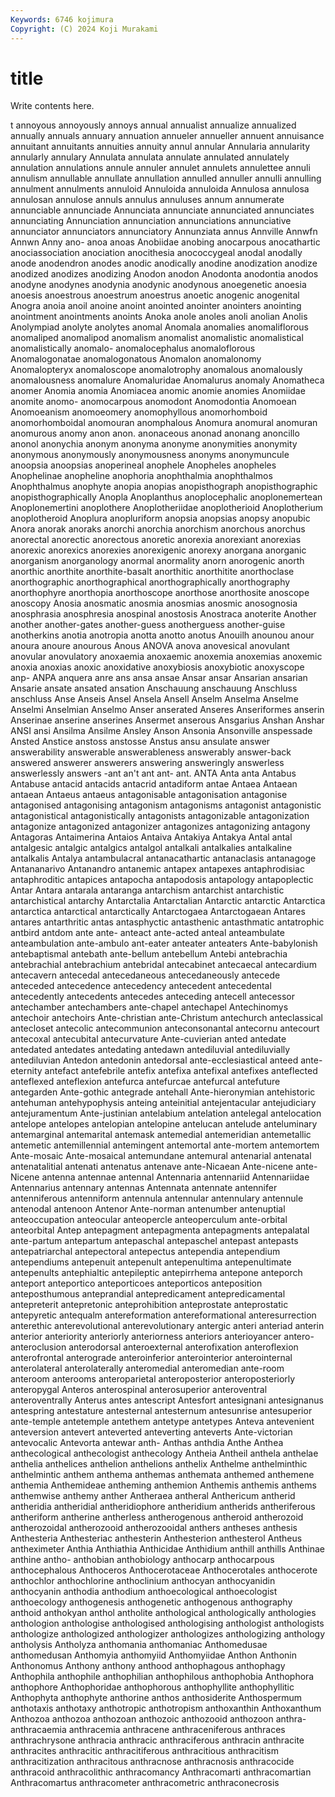 ```yaml
---
Keywords: 6746 kojimura
Copyright: (C) 2024 Koji Murakami
---
```


# title

Write contents here.



t annoyous annoyously annoys annual annualist annualize annualized annually
annuals annuary annuation annueler annueller annuent annuisance annuitant annuitants annuities
annuity annul annular Annularia annularity annularly annulary Annulata annulata annulate
annulated annulately annulation annulations annule annuler annulet annulets annulettee annuli
annulism annullable annullate annullation annulled annuller annulli annulling annulment annulments
annuloid Annuloida annuloida Annulosa annulosa annulosan annulose annuls annulus annuluses
annum annumerate annunciable annunciade Annunciata annunciate annunciated annunciates annunciating Annunciation
annunciation annunciations annunciative annunciator annunciators annunciatory Annunziata annus Annville Annwfn
Annwn Anny ano- anoa anoas Anobiidae anobing anocarpous anocathartic anociassociation
anociation anocithesia anococcygeal anodal anodally anode anodendron anodes anodic anodically
anodine anodization anodize anodized anodizes anodizing Anodon anodon Anodonta anodontia
anodos anodyne anodynes anodynia anodynic anodynous anoegenetic anoesia anoesis anoestrous
anoestrum anoestrus anoetic anogenic anogenital Anogra anoia anoil anoine anoint
anointed anointer anointers anointing anointment anointments anoints Anoka anole anoles
anoli anolian Anolis Anolympiad anolyte anolytes anomal Anomala anomalies anomaliflorous
anomaliped anomalipod anomalism anomalist anomalistic anomalistical anomalistically anomalo- anomalocephalus anomaloflorous
Anomalogonatae anomalogonatous Anomalon anomalonomy Anomalopteryx anomaloscope anomalotrophy anomalous anomalously anomalousness
anomalure Anomaluridae Anomalurus anomaly Anomatheca anomer Anomia anomia Anomiacea anomic
anomie anomies Anomiidae anomite anomo- anomocarpous anomodont Anomodontia Anomoean Anomoeanism
anomoeomery anomophyllous anomorhomboid anomorhomboidal anomouran anomphalous Anomura anomural anomuran anomurous
anomy anon anon. anonaceous anonad anonang anoncillo anonol anonychia anonym
anonyma anonyme anonymities anonymity anonymous anonymously anonymousness anonyms anonymuncule anoopsia
anoopsias anoperineal anophele Anopheles anopheles Anophelinae anopheline anophoria anophthalmia anophthalmos
Anophthalmus anophyte anopia anopias anopisthograph anopisthographic anopisthographically Anopla Anoplanthus anoplocephalic
anoplonemertean Anoplonemertini anoplothere Anoplotheriidae anoplotherioid Anoplotherium anoplotheroid Anoplura anopluriform anopsia
anopsias anopsy anopubic Anora anorak anoraks anorchi anorchia anorchism anorchous
anorchus anorectal anorectic anorectous anoretic anorexia anorexiant anorexias anorexic anorexics
anorexies anorexigenic anorexy anorgana anorganic anorganism anorganology anormal anormality anorn
anorogenic anorth anorthic anorthite anorthite-basalt anorthitic anorthitite anorthoclase anorthographic anorthographical
anorthographically anorthography anorthophyre anorthopia anorthoscope anorthose anorthosite anoscope anoscopy Anosia
anosmatic anosmia anosmias anosmic anosognosia anosphrasia anosphresia anospinal anostosis Anostraca
anoterite Another another another-gates another-guess anotherguess another-guise anotherkins anotia anotropia
anotta anotto anotus Anouilh anounou anour anoura anoure anourous Anous
ANOVA anova anovesical anovulant anovular anovulatory anoxaemia anoxaemic anoxemia anoxemias
anoxemic anoxia anoxias anoxic anoxidative anoxybiosis anoxybiotic anoxyscope anp- ANPA
anquera anre ans ansa ansae Ansar ansar Ansarian ansarian Ansarie
ansate ansated ansation Anschauung anschauung Anschluss anschluss Anse Anseis Ansel
Ansela Ansell Anselm Anselma Anselme Anselmi Anselmian Anselmo Anser anserated
Anseres Anseriformes anserin Anserinae anserine anserines Ansermet anserous Ansgarius Anshan
Anshar ANSI ansi Ansilma Ansilme Ansley Anson Ansonia Ansonville anspessade
Ansted Anstice anstoss anstosse Anstus ansu ansulate answer answerability answerable
answerableness answerably answer-back answered answerer answerers answering answeringly answerless answerlessly
answers -ant an't ant ant- ant. ANTA Anta anta Antabus
Antabuse antacid antacids antacrid antadiform antae Antaea Antaean antaean Antaeus
antaeus antagonisable antagonisation antagonise antagonised antagonising antagonism antagonisms antagonist antagonistic
antagonistical antagonistically antagonists antagonizable antagonization antagonize antagonized antagonizer antagonizes antagonizing
antagony Antagoras Antaimerina Antaios Antaiva Antakiya Antakya Antal antal antalgesic
antalgic antalgics antalgol antalkali antalkalies antalkaline antalkalis Antalya antambulacral antanacathartic
antanaclasis antanagoge Antananarivo Antanandro antanemic antapex antapexes antaphrodisiac antaphroditic antapices
antapocha antapodosis antapology antapoplectic Antar Antara antarala antaranga antarchism antarchist
antarchistic antarchistical antarchy Antarctalia Antarctalian Antarctic antarctic Antarctica antarctica antarctical
antarctically Antarctogaea Antarctogaean Antares antares antarthritic antas antasphyctic antasthenic antasthmatic
antatrophic antbird antdom ante ante- anteact ante-acted anteal anteambulate anteambulation
ante-ambulo ant-eater anteater anteaters Ante-babylonish antebaptismal antebath ante-bellum antebellum Antebi
antebrachia antebrachial antebrachium antebridal antecabinet antecaecal antecardium antecavern antecedal antecedaneous
antecedaneously antecede anteceded antecedence antecedency antecedent antecedental antecedently antecedents antecedes
anteceding antecell antecessor antechamber antechambers ante-chapel antechapel Antechinomys antechoir antechoirs
Ante-christian ante-Christum antechurch anteclassical antecloset antecolic antecommunion anteconsonantal antecornu antecourt
antecoxal antecubital antecurvature Ante-cuvierian anted antedate antedated antedates antedating antedawn
antediluvial antediluvially antediluvian Antedon antedonin antedorsal ante-ecclesiastical anteed ante-eternity antefact
antefebrile antefix antefixa antefixal antefixes anteflected anteflexed anteflexion antefurca antefurcae
antefurcal antefuture antegarden Ante-gothic antegrade antehall Ante-hieronymian antehistoric antehuman antehypophysis
anteing anteinitial antejentacular antejudiciary antejuramentum Ante-justinian antelabium antelation antelegal antelocation
antelope antelopes antelopian antelopine antelucan antelude anteluminary antemarginal antemarital antemask
antemedial antemeridian antemetallic antemetic antemillennial antemingent antemortal ante-mortem antemortem Ante-mosaic
Ante-mosaical antemundane antemural antenarial antenatal antenatalitial antenati antenatus antenave ante-Nicaean
Ante-nicene ante-Nicene antenna antennae antennal Antennaria antennariid Antennariidae Antennarius antennary
antennas Antennata antennate antennifer antenniferous antenniform antennula antennular antennulary antennule
antenodal antenoon Antenor Ante-norman antenumber antenuptial anteoccupation anteocular anteopercle anteoperculum
ante-orbital anteorbital Antep antepagment antepagmenta antepagments antepalatal ante-partum antepartum antepaschal
antepaschel antepast antepasts antepatriarchal antepectoral antepectus antependia antependium antependiums antepenuit
antepenult antepenultima antepenultimate antepenults antephialtic antepileptic antepirrhema antepone anteporch anteport
anteportico anteporticoes anteporticos anteposition anteposthumous anteprandial antepredicament antepredicamental antepreterit antepretonic
anteprohibition anteprostate anteprostatic antepyretic antequalm antereformation antereformational anteresurrection anterethic anterevolutional
anterevolutionary antergic anteri anteriad anterin anterior anteriority anteriorly anteriorness anteriors
anterioyancer antero- anteroclusion anterodorsal anteroexternal anterofixation anteroflexion anterofrontal anterograde anteroinferior
anterointerior anterointernal anterolateral anterolaterally anteromedial anteromedian ante-room anteroom anterooms anteroparietal
anteroposterior anteroposteriorly anteropygal Anteros anterospinal anterosuperior anteroventral anteroventrally Anterus antes
antescript Antesfort antesignani antesignanus antespring antestature antesternal antesternum antesunrise antesuperior
ante-temple antetemple antethem antetype antetypes Anteva antevenient anteversion antevert anteverted
anteverting anteverts Ante-victorian antevocalic Antevorta antewar anth- Anthas anthdia Anthe
Anthea anthecological anthecologist anthecology Antheia Antheil anthela anthelae anthelia anthelices
anthelion anthelions anthelix Anthelme anthelminthic anthelmintic anthem anthema anthemas anthemata
anthemed anthemene anthemia Anthemideae antheming anthemion Anthemis anthemis anthems anthemwise
anthemy anther Antheraea antheral Anthericum antherid antheridia antheridial antheridiophore antheridium
antherids antheriferous antheriform antherine antherless antherogenous antheroid antherozoid antherozoidal antherozooid
antherozooidal anthers antheses anthesis Anthesteria Anthesteriac anthesterin Anthesterion anthesterol Antheus
antheximeter Anthia Anthiathia Anthicidae Anthidium anthill anthills Anthinae anthine antho-
anthobian anthobiology anthocarp anthocarpous anthocephalous Anthoceros Anthocerotaceae Anthocerotales anthocerote anthochlor
anthochlorine anthoclinium anthocyan anthocyanidin anthocyanin anthodia anthodium anthoecological anthoecologist anthoecology
anthogenesis anthogenetic anthogenous anthography anthoid anthokyan anthol antholite anthological anthologically
anthologies anthologion anthologise anthologised anthologising anthologist anthologists anthologize anthologized anthologizer
anthologizes anthologizing anthology antholysis Antholyza anthomania anthomaniac Anthomedusae anthomedusan Anthomyia
anthomyiid Anthomyiidae Anthon Anthonin Anthonomus Anthony anthony anthood anthophagous anthophagy
Anthophila anthophile anthophilian anthophilous anthophobia Anthophora anthophore Anthophoridae anthophorous anthophyllite
anthophyllitic Anthophyta anthophyte anthorine anthos anthosiderite Anthospermum anthotaxis anthotaxy anthotropic
anthotropism anthoxanthin Anthoxanthum Anthozoa anthozoa anthozoan anthozoic anthozooid anthozoon anthra-
anthracaemia anthracemia anthracene anthraceniferous anthraces anthrachrysone anthracia anthracic anthraciferous anthracin
anthracite anthracites anthracitic anthracitiferous anthracitious anthracitism anthracitization anthracitous anthracnose anthracnosis
anthracocide anthracoid anthracolithic anthracomancy Anthracomarti anthracomartian Anthracomartus anthracometer anthracometric anthraconecrosis
